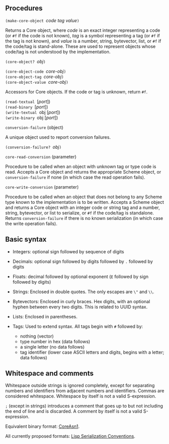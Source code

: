 ## Procedures

`(make-core-object `*code tag value*`)`

Returns a Core object, where *code* is an exact integer representing a code
(or `#f` if the code is not known),
*tag* is a symbol representing a tag
(or `#f` if the tag is not known),
and *value* is a number, string, bytevector, list,
or `#f` if the code/tag is stand-alone.
These are used to represent
objects whose code/tag is not understood by the implementation.

`(core-object? `*obj*`)`

`(core-object-code `*core-obj*`)`  
`(core-object-tag `*core-obj*`)`  
`(core-object-value `*core-obj*`)`

Accessors for Core objects.  If the code or tag is unknown, return `#f`.

`(read-textual `[*port*])  
`(read-binary `[*port*])  
`(write-textual `obj [*port*])  
`(write-binary `obj [*port*])

`conversion-failure` (object)

A unique object used to report conversion failures.

`(conversion-failure? `*obj*`)`

`core-read-conversion` (parameter)

Procedure to be called when an object with unknown tag or type code is read.
Accepts a Core object and returns the appropriate Scheme object,
or `conversion-failure` if none (in which case the read operation fails).

`core-write-conversion` (parameter)

Procedure to be called when an object that does not belong to any Scheme type
known to the implementation is to be written.
Accepts a Scheme object and returns a Core object with an integer code or string
tag and a number, string, bytevector, or list to serialize,
or `#f` if the code/tag is standalone.
Returns `conversion-failure` if there is no known serialization
(in which case the write operation fails).

## Basic syntax

  * Integers: optional sign followed by sequence of digits
  
  * Decimals: optional sign followed by digits followed by `.` followed by digits
  
  * Floats: decimal followed by optional exponent
    (`E` followed by sign followed by digits)

  * Strings:  Enclosed in double quotes.  The only escapes are `\"` and `\\`.

  * Bytevectors:  Enclosed in curly braces.  Hex digits, with an optional hyphen
    between every two digits.  This is related to UUID syntax.

  * Lists: Enclosed in parentheses.

  * Tags: Used to extend syntax.  All tags begin with `#` followed by:
      * nothing (vector)
      * type number in hex (data follows)
      * a single letter (no data follows)
      * tag identifier (lower case ASCII letters and digits,
        begins with a letter; data follows)

## Whitespace and comments

Whitespace outside strings is ignored completely,
except for separating numbers and identifiers
from adjacent numbers and identifiers.
Commas are considered whitespace.
Whitespace by itself is not a valid S-expression.
  
`;` (except in strings) introduces a comment
that goes up to but not including the end of line and is discarded.
A comment by itself is not a valid S-expression.


Equivalent binary format: [CoreAsn1](https://bitbucket.org/cowan/r7rs-wg1-infra/src/default/CoreAsn1.md).

All currently proposed formats: [Lisp Serialization Conventions](https://tinyurl.com/asn1-ler).